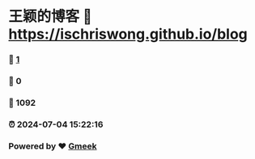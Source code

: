 # 王颖的博客 :link: https://ischriswong.github.io/blog 
### :page_facing_up: [1](https://ischriswong.github.io/blog/tag.html) 
### :speech_balloon: 0 
### :hibiscus: 1092 
### :alarm_clock: 2024-07-04 15:22:16 
### Powered by :heart: [Gmeek](https://github.com/Meekdai/Gmeek)
